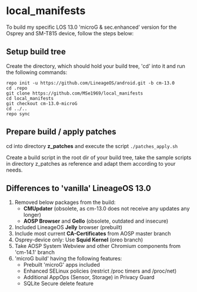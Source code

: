 # local_manifests

To build my specific LOS 13.0 'microG & sec.enhanced' version for the 
Osprey and SM-T815 device, follow the steps below:

## Setup build tree
Create the directory, which should hold your build tree, 'cd' into it
and run the following commands:
```Shell session
repo init -u https://github.com/LineageOS/android.git -b cm-13.0
cd .repo
git clone https://github.com/MSe1969/local_manifests
cd local_manifests
git checkout cm-13.0-microG
cd ../..
repo sync
```

## Prepare build / apply patches
cd into directory **z_patches** and execute the script `./patches_apply.sh`

Create a build script in the root dir of your build tree, take the
sample scripts in directory z_patches as reference and adapt them according
to your needs.

## Differences to 'vanilla' LineageOS 13.0
1. Removed below packages from the build:
   - **CMUpdater** (obsolete, as cm-13.0 does not receive any updates any longer)
   - **AOSP Browser** and **Gello** (obsolete, outdated and insecure)
2. Included LineageOS **Jelly** browser (prebuilt)
3. Include most current **CA-Certificates** from AOSP master branch
4. Osprey-device only: Use **Squid Kernel** (oreo branch)
5. Take AOSP System Webview and other Chromium components from 'cm-14.1' branch
6. 'microG build' having the following features:
   - Prebuilt 'microG' apps included
   - Enhanced SELinux policies (restrict /proc timers and /proc/net)
   - Additional AppOps (Sensor, Storage) in Privacy Guard
   - SQLite Secure delete feature

